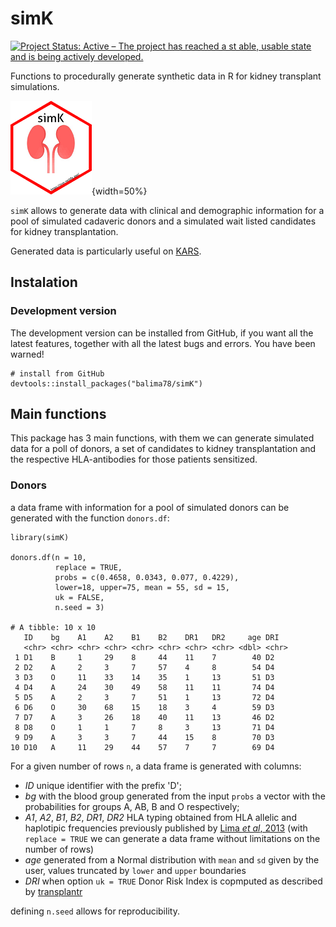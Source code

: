 # simK
[![Project Status: Active – The project has reached a st
able, usable state and is being actively developed.](https://www.repostatus.org/badges/latest/active.svg)](https://www.repostatus.org/#active)

Functions to procedurally generate synthetic data in R for kidney transplant simulations.

![simk](https://github.com/balima78/simK/blob/main/images/simk.png){width=50%}

`simK` allows to generate data with clinical and demographic information for a pool of simulated cadaveric donors and a simulated wait listed candidates for kidney transplantation.

Generated data is particularly useful on [KARS](https://balima.shinyapps.io/kars/).

## Instalation

### Development version 

The development version can be installed from GitHub, if you want all the latest features, together with all the latest bugs and errors. You have been warned!

```
# install from GitHub
devtools::install_packages("balima78/simK")
```

## Main functions

This package has 3 main functions, with them we can generate simulated data for a poll of donors, a set of candidates to kidney transplantation and the respective HLA-antibodies for those patients sensitized.

### Donors

a data frame with information for a pool of simulated donors can be generated with the function `donors.df`:

```
library(simK)

donors.df(n = 10, 
          replace = TRUE, 
          probs = c(0.4658, 0.0343, 0.077, 0.4229), 
          lower=18, upper=75, mean = 55, sd = 15, 
          uk = FALSE, 
          n.seed = 3)
          
# A tibble: 10 x 10
   ID    bg    A1    A2    B1    B2    DR1   DR2     age DRI  
   <chr> <chr> <chr> <chr> <chr> <chr> <chr> <chr> <dbl> <chr>
 1 D1    B     1     29    8     44    11    7        40 D2   
 2 D2    A     2     3     7     57    4     8        54 D4   
 3 D3    O     11    33    14    35    1     13       51 D3   
 4 D4    A     24    30    49    58    11    11       74 D4   
 5 D5    A     2     3     7     51    1     13       72 D4   
 6 D6    O     30    68    15    18    3     4        59 D3   
 7 D7    A     3     26    18    40    11    13       46 D2   
 8 D8    O     1     1     7     8     3     13       71 D4   
 9 D9    A     3     3     7     44    15    8        70 D3   
10 D10   A     11    29    44    57    7     7        69 D4 
```

For a given number of rows `n`, a data frame is generated with columns: 

  + *ID* unique identifier with the prefix 'D'; 
  + *bg* with the blood group generated from the input `probs` a vector with the probabilities for groups A, AB, B and O respectively; 
  + *A1*, *A2*, *B1*, *B2*, *DR1*, *DR2* HLA typing obtained from HLA allelic and haplotipic frequencies previously published by [Lima *et al*, 2013](https://www.slideshare.net/balima78/lima-2013) (with `replace = TRUE` we can generate a data frame without limitations on the number of rows)
  + *age* generated from a Normal distribution with `mean` and `sd` given by the user, values truncated by `lower` and `upper` boundaries
  + *DRI* when option `uk = TRUE` Donor Risk Index is copmputed as described by [transplantr](https://transplantr.txtools.net/articles/kidney_risk_scores.html) 
  
defining `n.seed` allows for reproducibility.

